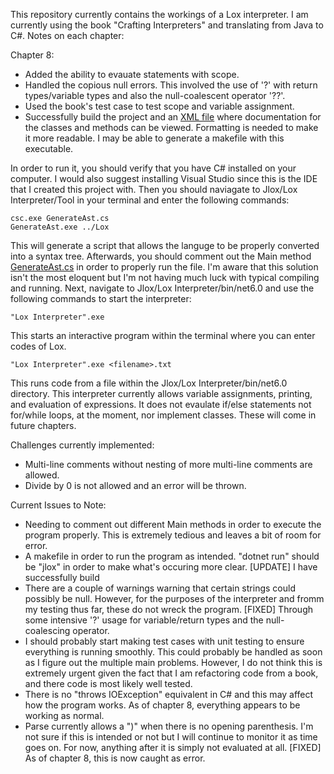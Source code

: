 This repository currently contains the workings of a Lox interpreter. I am currently using the book "Crafting Interpreters" and translating from Java to C#.
Notes on each chapter:

Chapter 8:
- Added the ability to evauate statements with scope.
- Handled the copious null errors. This involved the use of '?' with return types/variable types and also the null-coalescent operator '??'.
- Used the book's test case to test scope and variable assignment.
- Successfully build the project and an [XML file](https://github.com/jisanders1/Projects/blob/main/Programming%20Languages%20(CS%20403)/Jlox/Lox%20Documentation.xml) where documentation for the classes and methods can be viewed. Formatting is needed to make it more readable. I may be able to generate a makefile with this executable.

In order to run it, you should verify that you have C# installed on your computer. I would also suggest installing Visual Studio since this is the IDE that I created this project with. Then you should naviagate to Jlox/Lox Interpreter/Tool in your terminal and enter the following commands:
```
csc.exe GenerateAst.cs
GenerateAst.exe ../Lox
```
This will generate a script that allows the languge to be properly converted into a syntax tree. Afterwards, you should comment out the Main method [GenerateAst.cs](https://github.com/jisanders1/Projects/blob/main/Programming%20Languages%20(CS%20403)/Jlox/Lox%20Interpreter/Tool/GenerateAst.cs) in order to properly run the file. I'm aware that this solution isn't the most eloquent but I'm not having much luck with typical compiling and running. Next, navigate to Jlox/Lox Interpreter/bin/net6.0 and use the following commands to start the interpreter:
```
"Lox Interpreter".exe
```
This starts an interactive program within the terminal where you can enter codes of Lox.
```
"Lox Interpreter".exe <filename>.txt
```
This runs code from a file within the Jlox/Lox Interpreter/bin/net6.0 directory. This interpreter currently allows variable assignments, printing, and evaluation of expressions. It does not evaulate if/else statements not for/while loops, at the moment, nor implement classes. These will come in future chapters.

Challenges currently implemented:
- Multi-line comments without nesting of more multi-line comments are allowed.
- Divide by 0 is not allowed and an error will be thrown.

Current Issues to Note:
- Needing to comment out different Main methods in order to execute the program properly. This is extremely tedious and leaves a bit of room for error.
- A makefile in order to run the program as intended. "dotnet run" should be "jlox" in order to make what's occuring more clear. [UPDATE] I have successfully build
- There are a couple of warnings warning that certain strings could possibly be null. However, for the purposes of the interpreter and fromm my testing thus far, these do not wreck the program. [FIXED] Through some intensive '?' usage for variable/return types and the null-coalescing operator.
- I should probably start making test cases with unit testing to ensure everything is running smoothly. This could probably be handled as soon as I figure out the multiple main problems. However, I do not think this is extremely urgent given the fact that I am refactoring code from a book, and there code is most likely well tested.
- There is no "throws IOException" equivalent in C# and this may affect how the program works. As of chapter 8, everything appears to be working as normal.
- Parse currently allows a ")" when there is no opening parenthesis. I'm not sure if this is intended or not but I will continue to monitor it as time goes on. For now, anything after it is simply not evaluated at all. [FIXED] As of chapter 8, this is now caught as error.
